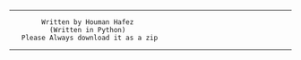   __________________________________________
            Written by Houman Hafez
              (Written in Python)
       Please Always download it as a zip
  __________________________________________

